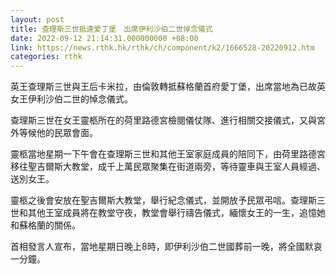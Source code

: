 ```yaml
---
layout: post
title: 查理斯三世抵達愛丁堡　出席伊利沙伯二世悼念儀式
date: 2022-09-12 21:14:31.000000000 +08:00
link: https://news.rthk.hk/rthk/ch/component/k2/1666528-20220912.htm
categories: rthk
---
```


英王查理斯三世與王后卡米拉，由倫敦轉抵蘇格蘭首府愛丁堡，出席當地為已故英女王伊利沙伯二世的悼念儀式。

查理斯三世在女王靈柩所在的荷里路德宮檢閱儀仗隊、進行相關交接儀式，又與宮外等候他的民眾會面。

靈柩當地星期一下午會在查理斯三世和其他王室家庭成員的陪同下，由荷里路德宮移往聖吉爾斯大教堂，成千上萬民眾聚集在街道兩旁，等待靈車與王室人員經過、送別女王。

靈柩之後會安放在聖吉爾斯大教堂，舉行紀念儀式，並開放予民眾弔唁。查理斯三世和其他王室成員將在教堂守夜，教堂會舉行禱告儀式，緬懷女王的一生，追憶她和蘇格蘭的關係。

首相發言人宣布，當地星期日晚上8時，即伊利沙伯二世國葬前一晚，將全國默哀一分鐘。
